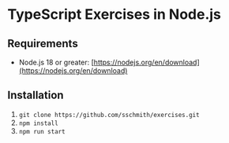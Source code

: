 # TypeScript Exercises in Node.js
## Requirements
* Node.js 18 or greater: [https://nodejs.org/en/download](https://nodejs.org/en/download)
## Installation
1. `git clone https://github.com/sschmith/exercises.git`
2. `npm install`
3. `npm run start`

